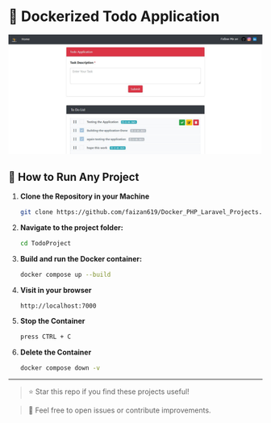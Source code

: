 # 🐳 Dockerized Todo Application

![Age Calculator Screenshot](https://raw.githubusercontent.com/faizan619/Docker_PHP_Laravel_Projects/refs/heads/main/TodoProject/public/TodoProject.JPG)


## 🧰 How to Run Any Project

1. **Clone the Repository in your Machine**
    ```bash
    git clone https://github.com/faizan619/Docker_PHP_Laravel_Projects.git
    ```

2. **Navigate to the project folder:**

    ```bash
    cd TodoProject
    ```

3. **Build and run the Docker container:**

    ```bash
    docker compose up --build
    ```
    
4. **Visit in your browser**
    ```bash
    http://localhost:7000
    ```
    
5. **Stop the Container**
    ```bash
    press CTRL + C
    ```
    
6. **Delete the Container**
    ```bash
    docker compose down -v
    ```

---

> ⭐ Star this repo if you find these projects useful!  

> 💬 Feel free to open issues or contribute improvements.

